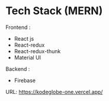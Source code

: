 

# Tech Stack (MERN)

Frontend :
* React js
* React-redux
* React-redux-thunk
* Material UI

Backend :
* Firebase

URL: 
https://kodeglobe-one.vercel.app/
